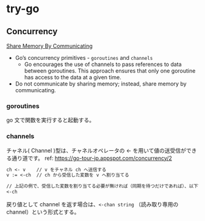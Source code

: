 # try-go

## Concurrency

[Share Memory By Communicating](https://go.dev/blog/codelab-share)

- Go’s concurrency primitives - `goroutines` and `channels`
  - Go encourages the use of channels to pass references to data between goroutines. This approach ensures that only one goroutine has access to the data at a given time.
- Do not communicate by sharing memory; instead, share memory by communicating.

### goroutines

go 文で関数を実行すると起動する。

### channels

チャネル( Channel )型は、チャネルオペレータの <- を用いて値の送受信ができる通り道です。
ref: <https://go-tour-jp.appspot.com/concurrency/2>

```txt
ch <- v    // v をチャネル ch へ送信する
v := <-ch  // ch から受信した変数を v へ割り当てる

// 上記の例で、受信した変数を割り当てる必要が無ければ（同期を待つだけであれば）、以下でも良い。
<-ch
```

戻り値として channel を返す場合は、`<-chan string` （読み取り専用の channel）という形式とする。
